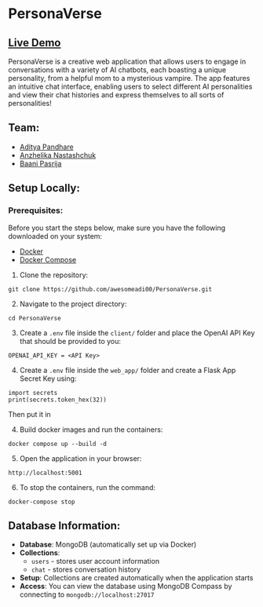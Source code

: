 
<!-- ![Workflow Status](https://github.com/software-students-fall2023/5-final-project-mostly_afk/actions/workflows/webapp.yml/badge.svg?branch=main&kill_cache=1)
![Workflow Status](https://github.com/software-students-fall2023/5-final-project-mostly_afk/actions/workflows/client.yml/badge.svg?branch=main&kill_cache=1)
![Workflow Status](https://github.com/software-students-fall2023/5-final-project-mostly_afk/actions/workflows/ci-cd.yml/badge.svg?branch=main&kill_cache=1) -->

# PersonaVerse

## [Live Demo](http://159.65.44.240:5001/)
PersonaVerse is a creative web application that allows users to engage in conversations with a variety of AI chatbots, each boasting a unique personality, from a helpful mom to a mysterious vampire. The app features an intuitive chat interface, enabling users to select different AI personalities and view their chat histories and express themselves to all sorts of personalities!

## Team: 

- [Aditya Pandhare](https://github.com/awesomeadi00)
- [Anzhelika Nastashchuk](https://github.com/annsts)
- [Baani Pasrija](https://github.com/zeepxnflrp)

## Setup Locally: 

### Prerequisites: 

Before you start the steps below, make sure you have the following downloaded on your system: 

- [Docker](https://docs.docker.com/get-docker/)
- [Docker Compose](https://docs.docker.com/compose/install/)

1. Clone the repository:
```
git clone https://github.com/awesomeadi00/PersonaVerse.git
```

2. Navigate to the project directory: 
```
cd PersonaVerse
```

3. Create a `.env` file inside the `client/` folder and place the OpenAI API Key that should be provided to you:
```
OPENAI_API_KEY = <API Key>
```

4. Create a `.env` file inside the `web_app/` folder and create a Flask App Secret Key using: 
```
import secrets
print(secrets.token_hex(32))
```

Then put it in 

4. Build docker images and run the containers:
```
docker compose up --build -d
```

5. Open the application in your browser:
```
http://localhost:5001
```

6. To stop the containers, run the command: 
```
docker-compose stop
```

## Database Information:

- **Database**: MongoDB (automatically set up via Docker)
- **Collections**: 
  - `users` - stores user account information
  - `chat` - stores conversation history
- **Setup**: Collections are created automatically when the application starts
- **Access**: You can view the database using MongoDB Compass by connecting to `mongodb://localhost:27017`
